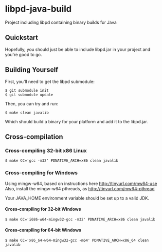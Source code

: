 libpd-java-build
================

Project including libpd containing binary builds for Java

## Quickstart

Hopefully, you should just be able to include libpd.jar in your project and
you're good to go.

## Building Yourself

First, you'll need to get the libpd submodule:

    $ git submodule init
    $ git submodule update

Then, you can try and run:

    $ make clean javalib

Which should build a binary for your platform and add it to the libpd.jar.

## Cross-compilation

### Cross-compiling 32-bit x86 Linux

    $ make CC='gcc -m32' PDNATIVE_ARCH=x86 clean javalib

### Cross-compiling for Windows

Using mingw-w64, based on instructions here http://tinyurl.com/mw64-use
Also, install the mingw-w64 pthreads, as http://tinyurl.com/mw64-pthread

Your JAVA_HOME environment variable should be set up to a valid JDK. 

#### Cross-compiling for 32-bit Windows

    $ make CC='i686-w64-mingw32-gcc -m32' PDNATIVE_ARCH=x86 clean javalib

#### Cross-compiling for 64-bit Windows

    $ make CC='x86_64-w64-mingw32-gcc -m64' PDNATIVE_ARCH=x86_64 clean javalib
